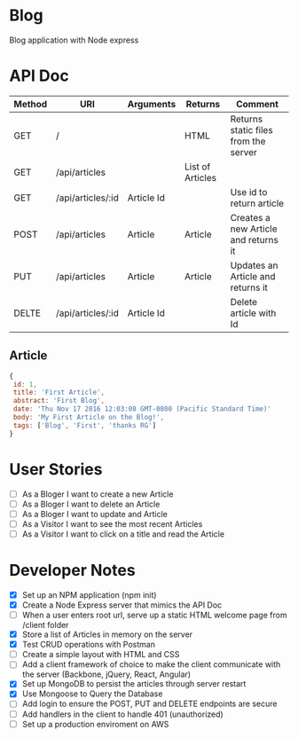 # Blog
Blog application with Node express

# API Doc

| Method | URI | Arguments | Returns | Comment |
|--------|-----|-----------|---------|---------|
| GET    | /   |           | HTML    | Returns static files from the server |
| GET    | /api/articles | | List of Articles | |
| GET    | /api/articles/:id | Article Id | | Use id to return article |
| POST   | /api/articles | Article | Article | Creates a new Article and returns it |
| PUT    | /api/articles | Article | Article | Updates an Article and returns it |
| DELTE  | /api/articles/:id | Article Id | | Delete article with Id |

## Article

 ```javascript
 {
  id: 1,
  title: 'First Article',
  abstract: 'First Blog',
  date: 'Thu Nov 17 2016 12:03:08 GMT-0800 (Pacific Standard Time)'
  body: 'My First Article on the Blog!',
  tags: ['Blog', 'First', 'thanks RG']
 }
 ```
 
# User Stories
 
- [ ] As a Bloger I want to create a new Article
- [ ] As a Bloger I want to delete an Article
- [ ] As a Bloger I want to update and Article
- [ ] As a Visitor I want to see the most recent Articles
- [ ] As a Visitor I want to click on a title and read the Article

# Developer Notes

- [x] Set up an NPM application (npm init)
- [x] Create a Node Express server that mimics the API Doc
- [ ] When a user enters root url, serve up a static HTML welcome page from /client folder
- [x] Store a list of Articles in memory on the server
- [x] Test CRUD operations with Postman
- [ ] Create a simple layout with HTML and CSS
- [ ] Add a client framework of choice to make the client communicate with the server (Backbone, jQuery, React, Angular)
- [x] Set up MongoDB to persist the articles through server restart
- [x] Use Mongoose to Query the Database
- [ ] Add login to ensure the POST, PUT and DELETE endpoints are secure
- [ ] Add handlers in the client to handle 401 (unauthorized)
- [ ] Set up a production enviroment on AWS
